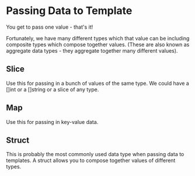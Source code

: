 # Passing Data to Template

You get to pass one value - that's it!

Fortunately, we have many different types which that value can be including composite types which compose together values. (These are also known as aggregate data types - they aggregate together many different values).

## Slice

Use this for passing in a bunch of values of the same type. We could have a []int or a []string or a slice of any type.

## Map

Use this for passing in key-value data.

## Struct

This is probably the most commonly used data type when passing data to templates. A struct allows you to compose together values of different types.
